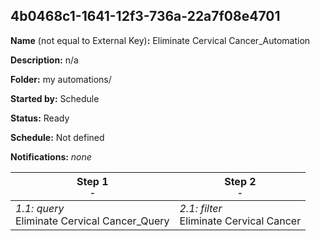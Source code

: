 ## 4b0468c1-1641-12f3-736a-22a7f08e4701

**Name** (not equal to External Key)**:** Eliminate Cervical Cancer_Automation

**Description:** n/a

**Folder:** my automations/

**Started by:** Schedule

**Status:** Ready

**Schedule:** Not defined

**Notifications:** _none_


| Step 1<br>_<small>-</small>_ | Step 2<br>_<small>-</small>_ |
| --- | --- |
| _1.1: query_<br>Eliminate Cervical Cancer_Query | _2.1: filter_<br>Eliminate Cervical Cancer |

